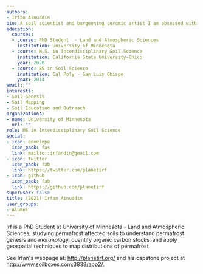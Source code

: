 ```yaml
---
authors:
- Irfan Ainuddin
bio: A soil scientist and burgeoning ceramic artist I am obsessed with clay in all of its potential forms
education:
  courses:
  - course: PhD Student  - Land and Atmospheric Sciences
    institution: University of Minnesota
  - course: M.S. in Interdisciplinary Soil Science
    institution: California State University-Chico
    year: 2020
  - course: BS in Soil Science
    institution: Cal Poly - San Luis Obispo
    year: 2014
email: ""
interests:
- Soil Genesis
- Soil Mapping
- Soil Education and Outreach
organizations:
- name: University of Minnesota
  url: ""
role: MS in Interdisciplinary Soil Science
social:
- icon: envelope
  icon_pack: fas
  link: mailto::irfandin@gmail.com
- icon: twitter
  icon_pack: fab
  link: https://twitter.com/planetirf
- icon: github
  icon_pack: fab
  link: https://github.com/planetirf
superuser: false
title: (2021) Irfan Ainuddin
user_groups:
- Alumni
---
```


Irf is a PhD Student at University of Minnesota - Land and Atmospheric Sciences, studying permafrost affected soils to understand permafrost genesis and morphology, quantify organic carbon stocks, and apply geospatial techniques to map distributions of permafrost

See Irfan's webpage at: http://planetirf.org/ and his capstone project at http://www.soilboxes.com:3838/app2/.


